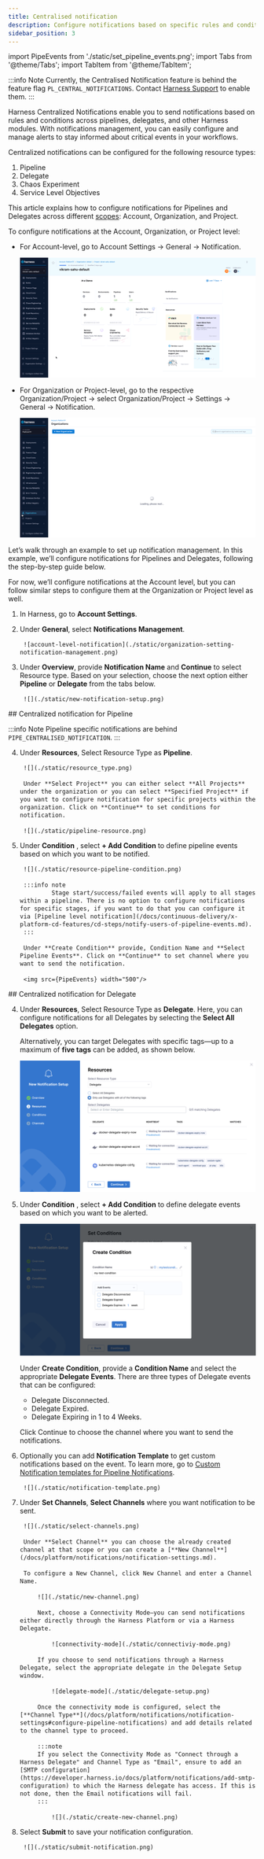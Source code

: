 ```yaml
---
title: Centralised notification
description: Configure notifications based on specific rules and conditions in pipelines, delegates, and other Harness components to keep teams informed of critical events.
sidebar_position: 3
---
```


import PipeEvents from './static/set_pipeline_events.png';
import Tabs from '@theme/Tabs';
import TabItem from '@theme/TabItem';

:::info Note
Currently, the Centralised Notification feature is behind the feature flag `PL_CENTRAL_NOTIFICATIONS`. Contact [Harness Support](mailto:support@harness.io) to enable them.
:::

Harness Centralized Notifications enable you to send notifications based on rules and conditions across pipelines, delegates, and other Harness modules. With notifications management, you can easily configure and manage alerts to stay informed about critical events in your workflows.

Centralized notifications can be configured for the following resource types:

1. Pipeline 
2. Delegate 
3. Chaos Experiment
4. Service Level Objectives

This article explains how to configure notifications for Pipelines and Delegates across different [scopes](/docs/platform/role-based-access-control/rbac-in-harness/#permissions-hierarchy-scopes): Account, Organization, and Project.

To configure notifications at the Account, Organization, or Project level:  
 - For Account-level, go to Account Settings → General → Notification. 

   ![account-level](./static/account-resource-type.gif)
 
 - For Organization or Project-level, go to the respective Organization/Project → select Organization/Project → Settings → General → Notification.
 
   ![org-proj-level](./static/org-proj-resource-type.gif)

Let’s walk through an example to set up notification management. In this example, we’ll configure notifications for Pipelines and Delegates, following the step-by-step guide below.

For now, we’ll configure notifications at the Account level, but you can follow similar steps to configure them at the Organization or Project level as well.

1. In Harness, go to **Account Settings**.
2. Under **General**, select **Notifications Management**. 

        ![account-level-notification](./static/organization-setting-notification-management.png)

3. Under **Overview**, provide **Notification Name** and **Continue** to select Resource type. Based on your selection, choose the next option either **Pipeline** or **Delegate** from the tabs below.

        ![](./static/new-notification-setup.png)

<Tabs>
<TabItem queryString="pipeline" value="Pipeline" Label="pipeline" default>
## Centralized notification for Pipeline 

:::info Note
  Pipeline specific notifications are behind `PIPE_CENTRALISED_NOTIFICATION`. 
:::

4. Under **Resources**, Select Resource Type as **Pipeline**. 

        ![](./static/resource_type.png)

        Under **Select Project** you can either select **All Projects** under the organization or you can select **Specified Project** if you want to configure notification for specific projects within the organization. Click on **Continue** to set conditions for notification.

        ![](./static/pipeline-resource.png)

5. Under **Condition** , select **+ Add Condition** to define pipeline events based on which you want to be notified.
    
        ![](./static/resource-pipeline-condition.png)

        :::info note
                Stage start/success/failed events will apply to all stages within a pipeline. There is no option to configure notifications for specific stages, if you want to do that you can configure it via [Pipeline level notification](/docs/continuous-delivery/x-platform-cd-features/cd-steps/notify-users-of-pipeline-events.md).
        :::

        Under **Create Condition** provide, Condition Name and **Select Pipeline Events**. Click on **Continue** to set channel where you want to send the notification.

        <img src={PipeEvents} width="500"/>
</TabItem>
<TabItem value="Delegate" Label="delegate" default>
## Centralized notification for Delegate 

4. Under **Resources**, Select Resource Type as **Delegate**. Here, you can configure notifications for all Delegates by selecting the **Select All Delegates** option. 

   Alternatively, you can target Delegates with specific tags—up to a maximum of **five tags** can be added, as shown below.

   ![delegate-resource-type](./static/delegate-resource-type.png)

5. Under **Condition** , select **+ Add Condition** to define delegate events based on which you want to be alerted.

   ![delegate-condition](./static/delegate-condition.png)

   Under **Create Condition**, provide a **Condition Name** and select the appropriate **Delegate Events**. There are three types of Delegate events that can be configured:
    
    - Delegate Disconnected.
    - Delegate Expired.
    - Delegate Expiring in 1 to 4 Weeks.

   Click Continue to choose the channel where you want to send the notifications.

</TabItem>
</Tabs>

6. Optionally you can add **Notification Template** to get custom notifications based on the event. To learn more, go to [Custom Notification templates for Pipeline Notifications](/docs/platform/templates/customized-notification-template).

        ![](./static/notification-template.png)

7. Under **Set Channels**, **Select Channels** where you want notification to be sent.

        ![](./static/select-channels.png)

        Under **Select Channel** you can choose the already created channel at that scope or you can create a [**New Channel**](/docs/platform/notifications/notification-settings.md).

        To configure a New Channel, click New Channel and enter a Channel Name.
            
            ![](./static/new-channel.png)

            Next, choose a Connectivity Mode—you can send notifications either directly through the Harness Platform or via a Harness Delegate.

                ![connectivity-mode](./static/connectiviy-mode.png)

            If you choose to send notifications through a Harness Delegate, select the appropriate delegate in the Delegate Setup window.

                ![delegate-mode](./static/delegate-setup.png)

            Once the connectivity mode is configured, select the [**Channel Type**](/docs/platform/notifications/notification-settings#configure-pipeline-notifications) and add details related to the channel type to proceed.
            
            :::note
            If you select the Connectivity Mode as "Connect through a Harness Delegate" and Channel Type as "Email", ensure to add an [SMTP configuration](https://developer.harness.io/docs/platform/notifications/add-smtp-configuration) to which the Harness delegate has access. If this is not done, then the Email notifications will fail.
            :::

                ![](./static/create-new-channel.png)

8. Select **Submit** to save your notification configuration.

        ![](./static/submit-notification.png)












